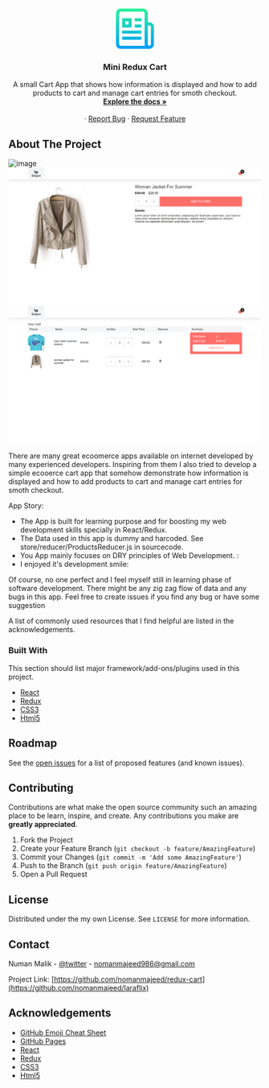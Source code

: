 <!-- PROJECT LOGO -->
<br />
<p align="center">
  <a href="https://github.com/othneildrew/Best-README-Template">
    <img src="github images/logo.png" alt="Logo" width="80" height="80">
  </a>

  <h3 align="center">Mini Redux Cart</h3>

  <p align="center">
    A small Cart App that shows how information is displayed and how to add products to cart and manage cart entries for smoth checkout.
    <br />
    <a href="https://github.com/nomanmajeed/redux-cart"><strong>Explore the docs »</strong></a>
    <br />
    <br />
    ·
    <a href="https://github.com/nomanmajeed/redux-cart/issues">Report Bug</a>
    ·
    <a href="https://github.com/nomanmajeed/redux-cart/issues">Request Feature</a>
  </p>
</p>


<!-- ABOUT THE PROJECT -->
## About The Project

<img src="github images//home.PNG" alt="image">

<img src="github images//cart.PNG" alt="image">

<img src="github images//checkout.PNG" alt="image">


There are many great ecoomerce apps available on internet developed by many experienced developers. Inspiring from them I also tried to develop a simple ecooerce cart app that somehow demonstrate  how information is displayed and how to add products to cart and manage cart entries for smoth checkout.

App Story:
* The App is built for learning purpose and for boosting my web development skills specially in React/Redux.
* The Data used in this app is dummy and harcoded. See store/reducer/ProductsReducer.js in sourcecode.
* You App mainly focuses on DRY principles of Web Development. :
* I enjoyed it's development smile:

Of course, no one perfect and I feel myself still in learning phase of software development. There might be any zig zag flow of data and any bugs in this app. Feel free to create issues if you find any bug or have some suggestion

A list of commonly used resources that I find helpful are listed in the acknowledgements.

### Built With
This section should list major framework/add-ons/plugins used in this project.
* [React](https://reactjs.org/)
* [Redux](https://redux.js.org/)
* [CSS3](https://www.w3schools.com/css/css_intro.asp)
* [Html5](https://www.w3schools.com/html/)


<!-- ROADMAP -->
## Roadmap

See the [open issues](https://github.com/nomanmajeed/redux-cart/issues) for a list of proposed features (and known issues).



<!-- CONTRIBUTING -->
## Contributing

Contributions are what make the open source community such an amazing place to be learn, inspire, and create. Any contributions you make are **greatly appreciated**.

1. Fork the Project
2. Create your Feature Branch (`git checkout -b feature/AmazingFeature`)
3. Commit your Changes (`git commit -m 'Add some AmazingFeature'`)
4. Push to the Branch (`git push origin feature/AmazingFeature`)
5. Open a Pull Request



<!-- LICENSE -->
## License

Distributed under the my own License. See `LICENSE` for more information.



<!-- CONTACT -->
## Contact

Numan Malik - [@twitter](https://twitter.com/nomanmajeed986) - nomanmajeed986@gmail.com

Project Link: [https://github.com/nomanmajeed/redux-cart](https://github.com/nomanmajeed/laraflix)



## Acknowledgements
* [GitHub Emoji Cheat Sheet](https://www.webpagefx.com/tools/emoji-cheat-sheet)
* [GitHub Pages](https://pages.github.com)
* [React](https://reactjs.org/)
* [Redux](https://redux.js.org/)
* [CSS3](https://www.w3schools.com/css/css_intro.asp)
* [Html5](https://www.w3schools.com/html/)

<!-- ACKNOWLEDGEMENTS 
## Acknowledgements
* [GitHub Emoji Cheat Sheet](https://www.webpagefx.com/tools/emoji-cheat-sheet)
* [Img Shields](https://shields.io)
* [Choose an Open Source License](https://choosealicense.com)
* [GitHub Pages](https://pages.github.com)
* [Animate.css](https://daneden.github.io/animate.css)
* [Loaders.css](https://connoratherton.com/loaders)
* [Slick Carousel](https://kenwheeler.github.io/slick)
* [Smooth Scroll](https://github.com/cferdinandi/smooth-scroll)
* [Sticky Kit](http://leafo.net/sticky-kit)
* [JVectorMap](http://jvectormap.com)
* [Font Awesome](https://fontawesome.com)
-->




<!-- MARKDOWN LINKS & IMAGES -->
<!-- https://www.markdownguide.org/basic-syntax/#reference-style-links 
[contributors-shield]: https://img.shields.io/github/contributors/othneildrew/Best-README-Template.svg?style=flat-square
[contributors-url]: https://github.com/othneildrew/Best-README-Template/graphs/contributors
[forks-shield]: https://img.shields.io/github/forks/othneildrew/Best-README-Template.svg?style=flat-square
[forks-url]: https://github.com/othneildrew/Best-README-Template/network/members
[stars-shield]: https://img.shields.io/github/stars/othneildrew/Best-README-Template.svg?style=flat-square
[stars-url]: https://github.com/othneildrew/Best-README-Template/stargazers
[issues-shield]: https://img.shields.io/github/issues/othneildrew/Best-README-Template.svg?style=flat-square
[issues-url]: https://github.com/othneildrew/Best-README-Template/issues
[license-shield]: https://img.shields.io/github/license/othneildrew/Best-README-Template.svg?style=flat-square
[license-url]: https://github.com/othneildrew/Best-README-Template/blob/master/LICENSE.txt
[linkedin-shield]: https://img.shields.io/badge/-LinkedIn-black.svg?style=flat-square&logo=linkedin&colorB=555
[linkedin-url]: https://linkedin.com/in/othneildrew
[product-screenshot]: images/screenshot.png -->

